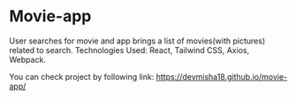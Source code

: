 # Movie-app
User searches for movie and app brings a list of movies(with pictures) related to search.
Technologies Used: React, Tailwind CSS, Axios, Webpack.

You can check project by following link: https://devmisha18.github.io/movie-app/
